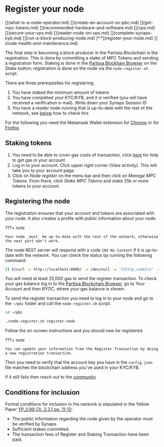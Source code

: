 # Register your node
<div class="dot-navigation" markdown>
   [](what-is-a-node-operator.md)
   [](create-an-account-on-pbc.md)
   [](get-mpc-tokens.md)
   [](recommended-hardware-and-software.md)
   [](vps.md)
   [](secure-your-vps.md)
   [](reader-node-on-vps.md)
   [](complete-synaps-kyb.md)
   [](run-a-block-producing-node.md)
   [*.*](register-your-node.md)
   [](node-health-and-maintenance.md)
</div>

The final step in becoming a block producer in the Partisia Blockchain is the registration. This is done by committing a 
stake of MPC Tokens and sending a registration form. Staking is done in the
[Partisia Blockhain Browser](https://browser.partisiablockchain.com/node-operation) on the *Stake* button; registration 
is done on the node via the `node-register.sh` script.

There are three prerequisites for registering:

1. You have staked the minimum amount of tokens
1. You have completed your KYC/KYB, and it is verified (you will have received a verification e-mail). Write down your Synaps Session ID
1. You have a reader node running that is up-to-date with the rest of the network, see [below](#register-your-node) how to check this

For the following you need the Metamask Wallet extension for [Chrome](https://chrome.google.com/webstore/detail/metamask/nkbihfbeogaeaoehlefnkodbefgpgknn)
or for [Firefox](https://addons.mozilla.org/en-US/firefox/addon/ether-metamask/).

## Staking tokens

1. You need to be able to cover gas costs of transaction, click [here](../pbc-fundamentals/byoc.md) for help to get gas in your account.
1. Log in to your account. Click upper right corner (View activity). This will take you to your account page.
1. Click on _Node register_ on the menu bar and then click on _Manage MPC Tokens_. From there, click _Stake MPC Tokens_ and stake 25k or more tokens to your account.

## Registering the node

The registration ensures that your account and tokens are associated with your node. It also creates a profile with public information about your node.

???+ note

    Your node _must_ be up-to-date with the rest of the network, otherwise the next part won't work.

The node REST server will respond with a code `204 No Content` if it is up-to-date with the network. 
You can check the status by running the following command:

```bash
[[ $(curl -L http://localhost:8080/ -o /dev/null -w '%{http_code}\n' -s) == "204" ]] || echo "Not up-to-date"
```

You will need at least 25,000 gas to send the register transaction. To check your gas balance log in to the
[Partisia Blockchain Browser](https://browser.partisiablockchain.com), go to *Your Account* and then *BYOC*, where your
gas balance is shown.

To send the register transaction you need to log in to your node and go to the `~/pbc` folder and call the `node-register.sh` script.

```bash
cd ~/pbc
```

```bash
./node-register.sh register-node
```

Follow the on-screen instructions and you should now be registered.

???+ note

    You can update your information from the Register Transaction by doing a new registration transaction.

Then you need to verify that the account key you have in the `config.json` file matches the blockchain address you've used in your KYC/KYB.

If it still fails then reach out to the [community](../get-support-from-pbc-community.md).

## Conditions for inclusion

Formal conditions for inclusion in the network is stipulated in the Yellow Paper [YP_0.98 Ch. 2.3.1 pp. 11-12](https://drive.google.com/file/d/1OX7ljrLY4IgEA1O3t3fKNH1qSO60_Qbw/view):

- The public information regarding the node given by the operator must be verified by Synaps.
- Sufficient stakes committed.
- The transaction fees of Register and Staking Transaction have been paid.
